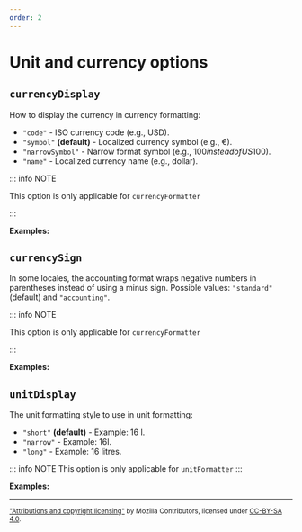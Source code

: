 ```yaml
---
order: 2
---
```


<script setup>
import { decimalFormatter, currencyFormatter, unitFormatter } from '@localizer/format-number';

const currencyInputs = () => [
  ['1000, "USD"', 1000, 'USD'],
  ['-1000, "EUR"', -1000, "EUR"],
  ['-1000, "CAD"', -1000, "CAD"],
];

const unitInputs = () => [
  ['0.5, "liter"', 0.5, 'liter'],
  ['120, "kilometer-per-hour"', 120, "kilometer-per-hour"],
];
</script>

# Unit and currency options

## `currencyDisplay`

How to display the currency in currency formatting:

- `"code"` - ISO currency code (e.g., USD).
- `"symbol"` **(default)** - Localized currency symbol (e.g., €).
- `"narrowSymbol"` - Narrow format symbol (e.g., $100 instead of US$100).
- `"name"` - Localized currency name (e.g., dollar).

::: info NOTE

This option is only applicable for `currencyFormatter`

:::

**Examples:**

<OptionsDemo option="currencyDisplay" :values="['code','symbol','narrowSymbol','name']" :factory=currencyFormatter :inputs=currencyInputs />

## `currencySign`

In some locales, the accounting format wraps negative numbers in parentheses instead of using a minus sign. Possible values: `"standard"` (default) and `"accounting"`.

::: info NOTE

This option is only applicable for `currencyFormatter`

:::

**Examples:**

<OptionsDemo option="currencySign" :values="['standard','accounting']" :factory=currencyFormatter :inputs=currencyInputs />

## `unitDisplay`

The unit formatting style to use in unit formatting:

- `"short"` **(default)** - Example: 16 l.
- `"narrow"` - Example: 16l.
- `"long"` - Example: 16 litres.

::: info NOTE
This option is only applicable for `unitFormatter`
:::

**Examples:**

<OptionsDemo option="unitDisplay" :values="['short','narrow','long']" :factory=unitFormatter :inputs=unitInputs />

---

<small>

["Attributions and copyright licensing"](https://developer.mozilla.org/en-US/docs/MDN/Writing_guidelines/Attrib_copyright_license) by Mozilla Contributors, licensed under [CC-BY-SA 4.0](https://creativecommons.org/licenses/by-sa/4.0/).

</small>
